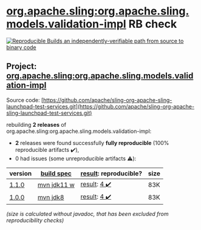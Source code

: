 [org.apache.sling:org.apache.sling.models.validation-impl](https://search.maven.org/artifact/org.apache.sling/org.apache.sling.models.validation-impl/) RB check
=======

[![Reproducible Builds](https://reproducible-builds.org/images/logos/rb.svg) an independently-verifiable path from source to binary code](https://reproducible-builds.org/)

## Project: [org.apache.sling:org.apache.sling.models.validation-impl](https://search.maven.org/artifact/org.apache.sling/org.apache.sling.models.validation-impl/)

Source code: [https://github.com/apache/sling-org-apache-sling-launchpad-test-services.git](https://github.com/apache/sling-org-apache-sling-launchpad-test-services.git)

rebuilding **2 releases** of org.apache.sling:org.apache.sling.models.validation-impl:
- **2** releases were found successfully **fully reproducible** (100% reproducible artifacts :heavy_check_mark:),
- 0 had issues (some unreproducible artifacts :warning:):

| version | [build spec](/BUILDSPEC.md) | [result](https://reproducible-builds.org/docs/jvm/): reproducible? | size |
| -- | --------- | ------ | -- |
| [1.1.0](https://search.maven.org/artifact/org.apache.sling/org.apache.sling.models.validation-impl/1.1.0/pom) | [mvn jdk11 w](org.apache.sling.models.validation-impl-1.1.0.buildspec) | [result](org.apache.sling.models.validation-impl-1.1.0.buildinfo): [4 :heavy_check_mark: ](org.apache.sling.models.validation-impl-1.1.0.buildcompare) | 83K |
| [1.0.0](https://search.maven.org/artifact/org.apache.sling/org.apache.sling.models.validation-impl/1.0.0/pom) | [mvn jdk8](org.apache.sling.models.validation-impl-1.0.0.buildspec) | [result](org.apache.sling.models.validation-impl-1.0.0.buildinfo): [4 :heavy_check_mark: ](org.apache.sling.models.validation-impl-1.0.0.buildcompare) | 83K |

<i>(size is calculated without javadoc, that has been excluded from reproducibility checks)</i>
